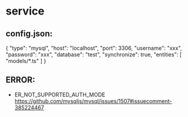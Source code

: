 # service
## config.json:

{
  "type": "mysql",
  "host": "localhost",
  "port": 3306,
  "username": "xxx",
  "password": "xxx",
  "database": "test",
  "synchronize": true,
  "entities": [
    "models/*.ts"
  ]
}

## ERROR:
* ER_NOT_SUPPORTED_AUTH_MODE https://github.com/mysqljs/mysql/issues/1507#issuecomment-385224467